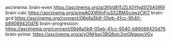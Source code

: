 asciinema: brain-even https://asciinema.org/a/3fiVd81fJZLtGYhjdSO5A5IR9 brain-calc https://asciinema.org/a/ewAGXW6nFiuSS2BMScqwzCKl7 brain-gcd https://asciinema.org/connect/06e8a5b9-05eb-41cc-9540-b89089420d76 brain-progression: https://asciinema.org/connect/06e8a5b9-05eb-41cc-9540-b89089420d76 brain-prime: https://asciinema.org/a/yONHpxj3BQ8xIc2mGNgpqcVGy
